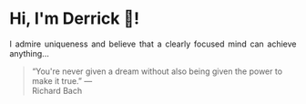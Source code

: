 # Hi, I'm Derrick 👋!
<p align="justify">I admire uniqueness and believe that a clearly focused mind can achieve anything...</p> 
<!-- #quote-start -->
<blockquote>&ldquo;You're never given a dream without also being given the power to make it true.&rdquo; &mdash; <footer>Richard Bach</footer></blockquote>
<!-- #quote-end -->
